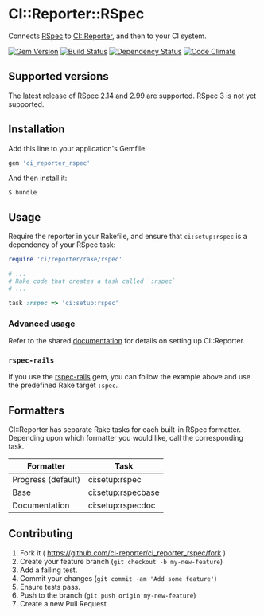 # CI::Reporter::RSpec

Connects [RSpec][rspec] to [CI::Reporter][ci], and then to your CI
system.

[![Gem Version](https://badge.fury.io/rb/ci_reporter_rspec.svg)](http://badge.fury.io/rb/ci_reporter_rspec)
[![Build Status](https://travis-ci.org/ci-reporter/ci_reporter_rspec.svg?branch=master)](https://travis-ci.org/ci-reporter/ci_reporter_rspec)
[![Dependency Status](https://gemnasium.com/ci-reporter/ci_reporter_rspec.svg)](https://gemnasium.com/ci-reporter/ci_reporter_rspec)
[![Code Climate](https://codeclimate.com/github/ci-reporter/ci_reporter_rspec.png)](https://codeclimate.com/github/ci-reporter/ci_reporter_rspec)

[rspec]: https://www.relishapp.com/rspec
[ci]: https://github.com/ci-reporter/ci_reporter

## Supported versions

The latest release of RSpec 2.14 and 2.99 are supported. RSpec 3 is
not yet supported.

## Installation

Add this line to your application's Gemfile:

```ruby
gem 'ci_reporter_rspec'
```

And then install it:

```
$ bundle
```

## Usage

Require the reporter in your Rakefile, and ensure that
`ci:setup:rspec` is a dependency of your RSpec task:

```ruby
require 'ci/reporter/rake/rspec'

# ...
# Rake code that creates a task called `:rspec`
# ...

task :rspec => 'ci:setup:rspec'
```

### Advanced usage

Refer to the shared [documentation][ci] for details on setting up
CI::Reporter.

### `rspec-rails`

If you use the [rspec-rails][rspec-rails] gem, you can follow the
example above and use the predefined Rake target `:spec`.

[rspec-rails]: https://www.relishapp.com/rspec/rspec-rails/docs

## Formatters

CI::Reporter has separate Rake tasks for each built-in RSpec
formatter. Depending upon which formatter you would like, call the
corresponding task.

| Formatter          | Task               |
|--------------------|--------------------|
| Progress (default) | ci:setup:rspec     |
| Base               | ci:setup:rspecbase |
| Documentation      | ci:setup:rspecdoc  |

## Contributing

1. Fork it ( https://github.com/ci-reporter/ci_reporter_rspec/fork )
2. Create your feature branch (`git checkout -b my-new-feature`)
3. Add a failing test.
4. Commit your changes (`git commit -am 'Add some feature'`)
5. Ensure tests pass.
6. Push to the branch (`git push origin my-new-feature`)
7. Create a new Pull Request
